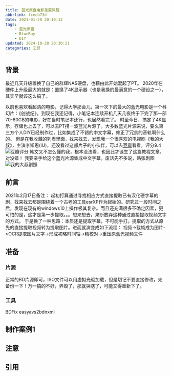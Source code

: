 ```yaml
---
title: 蓝光原盘电影重置教程
abbrlink: fcecb73d
date: 2021-01-20 20:10:12
tags:
    - 蓝光原盘
    - BlueRay
    - DIY
updated: 2024-10-28 20:30:21
categories: 工具
---
```


## 背景
最近几天升级置换了自己的群辉NAS硬盘，也藉由此开始混起了PT。
2020年在硬件上升级最大的就是：置换了4K显示器（也是我换的最满意的一个硬设之一），其实早就该这么搞了。
<!-- more -->
以前也喜欢看超清的电影，记得大学那会儿，第一次下的最大的蓝光电影是一个科幻片：《创战纪》。到现在我还记得，小笔记本连续开机几天几夜终于下完了那一部70-80GB的电影，好在当时笔记本还行，也居然看完了。
时至今日，搞定了4K显示，存储也上去了，可以去PT捞一波蓝光片源了。大多数蓝光片源来说，要么第三方个人DIY已经制作过，比如集成了不错的中文字幕，修正了冗余的音轨啊什么的。
但是在我收藏的列表里面，找来找去，发现我一个很喜欢的电视剧《我的大叔》，主演李知恩(IU)，还没看过这部片子的小伙伴，可以去[豆瓣](https://movie.douban.com/subject/27602137/)看看，评分9.4
![豆瓣评分](fcecb73d/AutoCapture_2021-01-20_205038.jpg)
韩文又不怎么懂的我，根本没法看，也因此才诞生了这篇教程文章。
对没错！
我要亲手给这个蓝光片源集成中文字幕。废话先不多说，贴张剧图
![我的大叔剧照](fcecb73d/MY_MISTER_01_20210120_204700.383.jpg)
## 前言
2021年2月17日备注：
起初打算通过寻找相应方式直接提取已有汉化硬字幕的剧，找来找去都是围绕着一个古老的工具esrXP作为起始的。研究过一段时间之后，发现在现有的windows10上操作极其复杂。而且还充满很多不确定因素，更可怕的是，这才是第一步提取。。。想来想去，果断放弃这种通过直接提取视频文字的方式。
于是换了一种思路：本质还是提取字幕，不可能手打。提取的方式从原先的直接提取视频转为提取图片。进而就演变成如下流程：
视频->截帧成为图片->OCR提取图片文字->形成初略时间轴->精校对->重压原蓝光视频文件

## 准备
### 片源
正常的BD片源即可，ISO文件可以用虚拟光驱加载，但是切记不要直接修改，先备份一下！万一搞的不好，弄毁了，那就哭瞎了，可能又得重新下了。
### 工具
BDFix
easyavs2bdnxml

## 制作案例1
## 注意
## 引用
